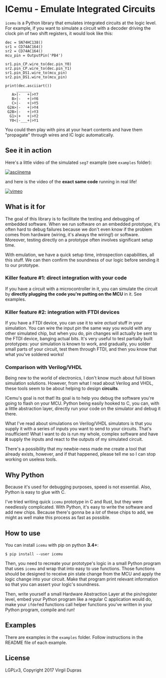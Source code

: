 # ICemu - Emulate Integrated Circuits

`icemu` is a Python library that emulates integrated circuits at the logic level. For example,
if you want to simulate a circuit with a decoder driving the clock pin of two shift registers,
it would look like this:

    dec = SN74HC138()
    sr1 = CD74AC164()
    sr2 = CD74AC164()
    mcu_pin = OutputPin('PB4')

    sr1.pin_CP.wire_to(dec.pin_Y0)
    sr2.pin_CP.wire_to(dec.pin_Y1)
    sr1.pin_DS1.wire_to(mcu_pin)
    sr2.pin_DS1.wire_to(mcu_pin)

    print(dec.asciiart())
         _______
       A>|-   +|>Y7
       B>|-   +|>Y6
       C>|-   +|>Y5
     G2A>|-   +|>Y4
     G2B>|-   +|>Y3
      G1>|+   +|>Y2
      Y0<|-___+|>Y1

You could then play with pins at your heart contents and have them "propagate" through wires and IC
logic automatically.

## See it in action

Here's a little video of the simulated `seg7` example (see `examples` folder):

[![asciinema](https://asciinema.org/a/LCF3EGRiJFK1LzXwn2R6XUgGb.png)](https://asciinema.org/a/LCF3EGRiJFK1LzXwn2R6XUgGb)

and here is the video of the **exact same code** running in real life!

[![vimeo](https://i.vimeocdn.com/video/662736875_677x.jpg)](https://vimeo.com/239693641)

## What is it for

The goal of this library is to facilitate the testing and debugging of embedded software. When we
run software on an embedded prototype, it's often hard to debug failures because we don't even
know if the problem comes from hardware (wiring, it's always the wiring!) or software. Moreover,
testing directly on a prototype often involves significant setup time.

With emulation, we have a quick setup time, introspection capabilities, all this stuff. We can then
confirm the soundness of our logic before sending it to our prototype.

### Killer feature #1: direct integration with your code

If you have a circuit with a microcontroller in it, you can simulate the circuit by **directly
plugging the code you're putting on the MCU** in it. See examples.

### Killer feature #2: integration with FTDI devices

If you have a FTDI device, you can use it to wire *actual* stuff in your simulation. You can wire
the input pin the same way you would with any other simulated chip, but when you do, pin changes
will actually be sent to the FTDI device, banging actual bits. It's very useful to test partially
built prototypes: your simulation is known to work, and gradually, you solder small parts of your
circuit, test them through FTDI, and then you know that what you've soldered works!

### Comparison with Verilog/VHDL

Being new to the world of electronics, I don't know much about full blown simulation solutions.
However, from what I read about Verilog and VHDL, these tools seem to be about helping to design
**circuits**.

ICemu's goal is not that! Its goal is to help you debug the software you're going to flash on your
MCU. Python being easily hooked to C, you can, with a little abstraction layer, directly run your
code on the simulator and debug it there.

What I've read about simulations on Verilog/VHDL simulators is that you supply it with a series of
inputs you want to send to your circuits. That's insufficient! What I want to do is run my whole,
complex software and have **it** supply the inputs and react to the outputs of my simulated circuit.

There's a possibility that my newbie-ness made me create a tool that already exists, however, and
if that happened, please tell me so I can stop working on useless tools.

## Why Python

Because it's used for debugging purposes, speed is not essential. Also, Python is easy to glue
with C.

I've tried writing quick `icemu` prototype in C and Rust, but they were needlessly complicated.
With Python, it's easy to write the software and add new chips. Because there's gonna be a *lot*
of these chips to add, we might as well make this process as fast as possible.

## How to use

You can install `icemu` with pip on python **3.4+**:

    $ pip install --user icemu

Then, you need to recreate your prototype's logic in a small Python program that uses `icemu` and
wrap that into easy to use functions. Those functions should be designed to receive pin state
change from the MCU and apply the logic change into your circuit. Make that program print relevant
information so that you can assert your logic's soundness.

Then, write yourself a small Hardware Abstraction Layer at the pin/register level, embed your
Python program like a regular C application would do, make your `ifdef`ed functions call helper
functions you've written in your Python program, compile and run!

## Examples

There are examples in the `examples` folder. Follow instructions in the README file of each example.

## License

LGPLv3, Copyright 2017 Virgil Dupras
